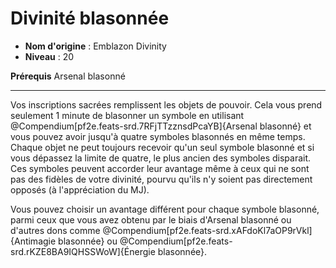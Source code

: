 # Divinité blasonnée

 * **Nom d'origine** : Emblazon Divinity
 * **Niveau** : 20


<p><strong>Prérequis</strong> Arsenal blasonné</p>
<hr>
<p>Vos inscriptions sacrées remplissent les objets de pouvoir. Cela vous prend seulement 1 minute de blasonner un symbole en utilisant @Compendium[pf2e.feats-srd.7RFjTTzznsdPcaYB]{Arsenal blasonné} et vous pouvez avoir jusqu'à quatre symboles blasonnés en même temps. Chaque objet ne peut toujours recevoir qu'un seul symbole blasonné et si vous dépassez la limite de quatre, le plus ancien des symboles disparait. Ces symboles peuvent accorder leur avantage même à ceux qui ne sont pas des fidèles de votre divinité, pourvu qu'ils n'y soient pas directement opposés (à l'appréciation du MJ).</p>
<p>Vous pouvez choisir un avantage différent pour chaque symbole blasonné, parmi ceux que vous avez obtenu par le biais d'Arsenal blasonné ou d'autres dons comme @Compendium[pf2e.feats-srd.xAFdoKl7aOP9rVkl]{Antimagie blasonnée} ou @Compendium[pf2e.feats-srd.rKZE8BA9IQHSSWoW]{Énergie blasonnée}.</p>